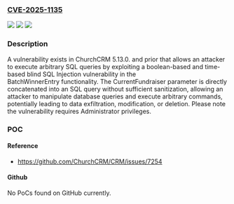 ### [CVE-2025-1135](https://cve.mitre.org/cgi-bin/cvename.cgi?name=CVE-2025-1135)
![](https://img.shields.io/static/v1?label=Product&message=ChurchCRM&color=blue)
![](https://img.shields.io/static/v1?label=Version&message=%3D%20ChurchCRM%205.13.0%20and%20prior%20&color=brighgreen)
![](https://img.shields.io/static/v1?label=Vulnerability&message=CWE-89%20Improper%20Neutralization%20of%20Special%20Elements%20used%20in%20an%20SQL%20Command%20('SQL%20Injection')&color=brighgreen)

### Description

A vulnerability exists in ChurchCRM 5.13.0. and prior that allows an attacker to execute arbitrary SQL queries by exploiting a boolean-based and time-based blind SQL Injection vulnerability in the BatchWinnerEntry functionality. The CurrentFundraiser parameter is directly concatenated into an SQL query without sufficient sanitization, allowing an attacker to manipulate database queries and execute arbitrary commands, potentially leading to data exfiltration, modification, or deletion. Please note the vulnerability requires Administrator privileges.

### POC

#### Reference
- https://github.com/ChurchCRM/CRM/issues/7254

#### Github
No PoCs found on GitHub currently.

